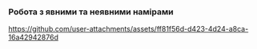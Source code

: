 ### Робота з явними та неявними намірами


https://github.com/user-attachments/assets/ff81f56d-d423-4d24-a8ca-16a42942876d


